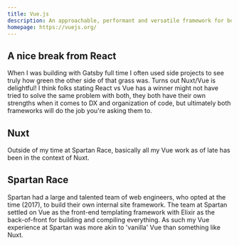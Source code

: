 ```yaml
---
title: Vue.js
description: An approachable, performant and versatile framework for building web user interfaces.
homepage: https://vuejs.org/
---
```


## A nice break from React

When I was building with Gatsby full time I often used side projects to see truly how green the other side of that grass was. Turns out Nuxt/Vue is delightful! I think folks stating React vs Vue has a winner might not have tried to solve the same problem with both, they both have their own strengths when it comes to DX and organization of code, but ultimately both frameworks will do the job you're asking them to.

## Nuxt

Outside of my time at Spartan Race, basically all my Vue work as of late has been in the context of Nuxt.

## Spartan Race

Spartan had a large and talented team of web engineers, who opted at the time (2017), to build their own internal site framework. The team at Spartan settled on Vue as the front-end templating framework with Elixir as the back-of-front for building and compiling everything. As such my Vue experience at Spartan was more akin to 'vanilla' Vue than something like Nuxt.
